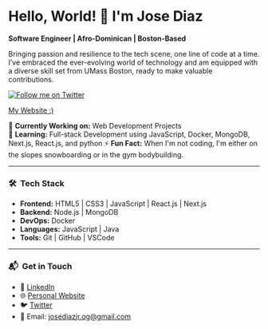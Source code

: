# **Hello, World! 👋 I'm Jose Diaz**

**Software Engineer | Afro-Dominican | Boston-Based**

Bringing passion and resilience to the tech scene, one line of code at a time. I’ve embraced the ever-evolving world of technology and am equipped with a diverse skill set from UMass Boston, ready to make valuable contributions.

<a href="https://twitter.com/diazjosedev" target="_blank"><img src="https://img.shields.io/twitter/follow/diazjosedev?style=social" alt="Follow me on Twitter"></a>

[My Website :)](https://josediazdev.com)

🔭 **Currently Working on:** Web Development Projects  
🌱 **Learning:** Full-stack Development using JavaScript, Docker, MongoDB, Next.js, React.js, and python
⚡ **Fun Fact:** When I'm not coding, I'm either on the slopes snowboarding or in the gym bodybuilding.

---

### 🛠 **&nbsp;Tech Stack**

- **Frontend:** HTML5 | CSS3 | JavaScript | React.js | Next.js
- **Backend:** Node.js | MongoDB
- **DevOps:** Docker
- **Languages:** JavaScript | Java
- **Tools:** Git | GitHub | VSCode

---

### 📬 **&nbsp;Get in Touch**

- 💼 [LinkedIn](https://linkedin.com/in/josediazdev)
- 🌐 [Personal Website](https://josediazdev.com)
- 🐦 [Twitter](https://twitter.com/diazjosedev)
- 📧 Email: josediazjr.og@gmail.com
<!-- - 📝 [Blog](YOUR_BLOG_LINK) (🔜 Coming Soon!) -->

